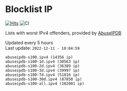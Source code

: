 # Blocklist IP

[![Hits](https://hits.seeyoufarm.com/api/count/incr/badge.svg?url=https%3A%2F%2Fgithub.com%2Fborestad%2Fblocklist-ip%2F&count_bg=%2379C83D&title_bg=%23555555&icon=&icon_color=%23E7E7E7&title=hits&edge_flat=false)](https://hits.seeyoufarm.com)  ![CI](https://img.shields.io/github/workflow/status/borestad/blocklist-ip/CI?style=flat-square)

Lists with worst IPv4 offenders, provided by [AbuseIPDB](https://www.abuseipdb.com/)

<!-- FOOTER-PLACEHOLDER -->
Updated every 5 hours<br>
Last update: `2022-12-11 - 10:04:59`
```
abuseipdb-s100.ipv4 (14356 ip)
abuseipdb-s100-1d.ipv4 (30563 ip)
abuseipdb-s100-2d.ipv4 (36389 ip)
abuseipdb-s100-3d.ipv4 (39997 ip)
abuseipdb-s100-7d.ipv4 (51816 ip)
abuseipdb-s100-30d.ipv4 (87850 ip)
abuseipdb-s100-all.ipv4 (102081 ip)
```
